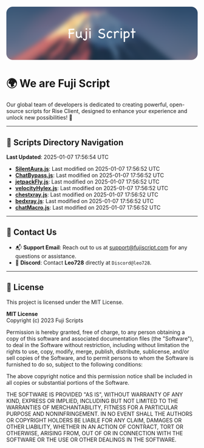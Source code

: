 ![Banner](.github/b.webp)

# 🌍 **We are Fuji Script**

Our global team of developers is dedicated to creating powerful, open-source scripts for Rise Client, designed to enhance your experience and unlock new possibilities! 🌟

---
<!-- SCRIPTS_NAVIGATION_START -->
## 📂 **Scripts Directory Navigation**

**Last Updated**: 2025-01-07 17:56:54 UTC

- **[SilentAura.js](scripts/SilentAura.js)**: Last modified on 2025-01-07 17:56:52 UTC
- **[ChatBypass.js](scripts/ChatBypass.js)**: Last modified on 2025-01-07 17:56:52 UTC
- **[jetpackFly.js](scripts/jetpackFly.js)**: Last modified on 2025-01-07 17:56:52 UTC
- **[velocityHylex.js](scripts/velocityHylex.js)**: Last modified on 2025-01-07 17:56:52 UTC
- **[chestxray.js](scripts/chestxray.js)**: Last modified on 2025-01-07 17:56:52 UTC
- **[bedxray.js](scripts/bedxray.js)**: Last modified on 2025-01-07 17:56:52 UTC
- **[chatMacro.js](scripts/chatMacro.js)**: Last modified on 2025-01-07 17:56:52 UTC

<!-- SCRIPTS_NAVIGATION_END -->

---

## 💬 **Contact Us**  
- 📬 **Support Email**: Reach out to us at [support@fujiscript.com](mailto:support@fujiscript.com) for any questions or assistance.  
- 💬 **Discord**: Contact **Leo728** directly at `Discord@leo728`.

---

## 📜 **License**

This project is licensed under the MIT License.  

**MIT License**  
Copyright (c) 2023 Fuji Scripts  

Permission is hereby granted, free of charge, to any person obtaining a copy of this software and associated documentation files (the "Software"), to deal in the Software without restriction, including without limitation the rights to use, copy, modify, merge, publish, distribute, sublicense, and/or sell copies of the Software, and to permit persons to whom the Software is furnished to do so, subject to the following conditions:  

The above copyright notice and this permission notice shall be included in all copies or substantial portions of the Software.  

THE SOFTWARE IS PROVIDED "AS IS", WITHOUT WARRANTY OF ANY KIND, EXPRESS OR IMPLIED, INCLUDING BUT NOT LIMITED TO THE WARRANTIES OF MERCHANTABILITY, FITNESS FOR A PARTICULAR PURPOSE AND NONINFRINGEMENT. IN NO EVENT SHALL THE AUTHORS OR COPYRIGHT HOLDERS BE LIABLE FOR ANY CLAIM, DAMAGES OR OTHER LIABILITY, WHETHER IN AN ACTION OF CONTRACT, TORT OR OTHERWISE, ARISING FROM, OUT OF OR IN CONNECTION WITH THE SOFTWARE OR THE USE OR OTHER DEALINGS IN THE SOFTWARE.  
